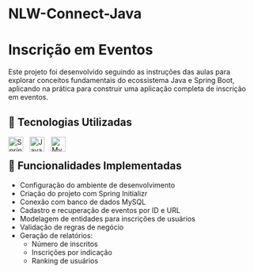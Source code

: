 # NLW-Connect-Java
# Inscrição em Eventos

Este projeto foi desenvolvido seguindo as instruções das aulas para explorar conceitos fundamentais do ecossistema Java e Spring Boot, aplicando na prática para construir uma aplicação completa de inscrição em eventos.

## 📌 Tecnologias Utilizadas
<img 
    align="left" 
    alt="Spring Boot"
    title="Spring Boot" 
    width="30px" 
    style="padding-right: 10px;" 
    src="https://cdn.jsdelivr.net/gh/devicons/devicon@latest/icons/spring/spring-original.svg"
/>
<img 
    align="left" 
    alt="Java"
    title="Java" 
    width="30px" 
    style="padding-right: 10px;" 
    src="https://cdn.jsdelivr.net/gh/devicons/devicon@latest/icons/java/java-original.svg" 
/>
<img
    align="left" 
    alt="MySql"
    title="MySql" 
    width="30px" 
    style="padding-right: 10px;"
    src="https://cdn.jsdelivr.net/gh/devicons/devicon@latest/icons/mysql/mysql-original.svg" 
/>  

</br>

## 🚀 Funcionalidades Implementadas
- Configuração do ambiente de desenvolvimento
- Criação do projeto com Spring Initializr
- Conexão com banco de dados MySQL
- Cadastro e recuperação de eventos por ID e URL
- Modelagem de entidades para inscrições de usuários
- Validação de regras de negócio
- Geração de relatórios:
  - Número de inscritos
  - Inscrições por indicação
  - Ranking de usuários
